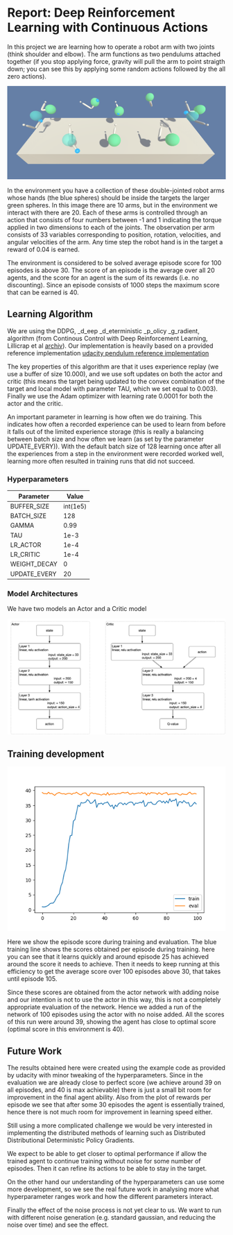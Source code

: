 # Report: Deep Reinforcement Learning with Continuous Actions

In this project we are learning how to operate a robot arm with two joints (think shoulder and elbow).  The arm
functions as two pendulums attached together (if you stop applying force, gravity will pull the arm to point straigth
down; you can see this by applying some random actions followed by the all zero actions). 

![reacher](images/reacher.png)

In the environment you have a collection of these double-jointed robot arms whose hands (the blue spheres) should be
inside the targets the larger green spheres.  In this image there are 10 arms, but in the environment we interact with
there are 20.  Each of these arms is controlled through an action that consists of four numbers between -1 and 1
indicating the torque applied in two dimensions to each of the joints.  The observation per arm consists of 33 variables
corresponding to position, rotation, velocities, and angular velocities of the arm.  Any time step the robot hand is in
the target a reward of 0.04 is earned.

The environment is considered to be solved average episode score for 100 episodes is above 30.  The score of an
episode is the average over all 20 agents, and the score for an agent is the sum of its rewards (i.e. no discounting).
Since an episode consists of 1000 steps the maximum score that can be earned is 40.

## Learning Algorithm

We are using the DDPG, _d_eep _d_eterministic _p_olicy _g_radient, algorithm (from Continous Control with Deep
Reinforcement Learning, Lillicrap et al [archiv](https://arxiv.org/pdf/1509.02971.pdf)).  Our implementation is heavily
based on a provided reference implementation
[udacity pendulum reference implementation](https://github.com/udacity/deep-reinforcement-learning/tree/master/ddpg-pendulum)

The key properties of this algorithm are that it uses experience replay (we use a buffer of size 10.000), and we use
soft updates on both the actor and critic (this means the target being updated to the convex combination of the
target and local model with parameter TAU, which we set equal to 0.003).  Finally we use the Adam optimizer with
learning rate 0.0001 for both the actor and the critic.

An important parameter in learning is how often we do training.  This indicates how often a recorded experience can
be used to learn from before it falls out of the limited experience storage (this is really a balancing between
batch size and how often we learn (as set by the parameter UPDATE_EVERY)).  With the default batch size of 128 learning
once after all the experiences from a step in the environment were recorded worked well, learning more often resulted
in training runs that did not succeed.

### Hyperparameters

| Parameter    |       Value |
|--------------|-------------|
| BUFFER_SIZE  |  int(1e5)   |
| BATCH_SIZE   |  128        |
| GAMMA        |  0.99       |
| TAU          |  1e-3       |
| LR_ACTOR     |  1e-4       |
| LR_CRITIC    |  1e-4       |
| WEIGHT_DECAY |  0          |
| UPDATE_EVERY |  20         |

### Model Architectures

We have two models an Actor and a Critic model

![architecture](images/network_architecture.png)

## Training development

![scores](images/both-scores.png)

Here we show the episode score during training and evaluation.  The blue training line shows the scores obtained
per episode during training.  here you can see that it learns quickly and around episode 25 has achieved around the
score it needs to achieve.  Then it needs to keep running at this efficiency to get the average score over 100 episodes
above 30, that takes until episode 105.

Since these scores are obtained from the actor network with adding noise and our intention is not to use the actor in
this way, this is not a completely appropriate evaluation of the network.  Hence we added a run of the network of
100 episodes using the actor with no noise added.  All the scores of this run were around 39, showing the agent has
close to optimal score (optimal score in this environment is 40).

## Future Work

The results obtained here were created using the example code as provided by udacity with minor tweaking of the
hyperparameters.  Since in the evaluation we are already close to perfect score (we achieve around 39 on all
episodes, and 40 is max achievable) there is just a small bit room for improvement in the final agent ability.  Also
from the plot of rewards per episode we see that after some 30 episodes the agent is essentially trained, hence there
is not much room for improvement in learning speed either.

Still using a more complicated challenge we would be very interested in implementing the distributed methods of learning
such as Distributed Distributional Deterministic Policy Gradients.

We expect to be able to get closer to optimal performance if allow the trained agent to continue training without noise
for some number of episodes.  Then it can refine its actions to be able to stay in the target.

On the other hand our understanding of the hyperparameters can use some more development, so we see the real future
work in analysing more what hyperparameter ranges work and how the different parameters interact.

Finally the effect of the noise process is not yet clear to us.  We want to run with different noise generation
(e.g. standard gaussian, and reducing the noise over time) and see the effect.
